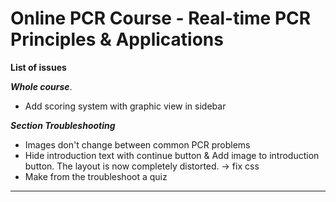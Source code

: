 # **Online PCR Course - Real-time PCR Principles & Applications**

**List of issues** 

***Whole course***.  
- Add scoring system with graphic view in sidebar

***Section Troubleshooting*** 

- Images don't change between common PCR problems  
- Hide introduction text with continue button & Add image to introduction button. 
    The layout is now completely distorted. -> fix css
- Make from the troubleshoot a quiz 

***


